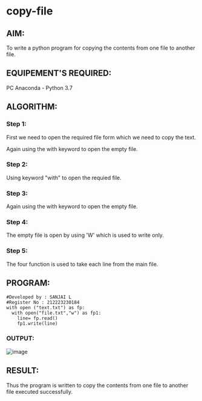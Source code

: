 # copy-file
## AIM:
To write a python program for copying the contents from one file to another file.
## EQUIPEMENT'S REQUIRED: 
PC
Anaconda - Python 3.7
## ALGORITHM: 
### Step 1:
First we need to open the required file form which we need to copy the text.

Again using the with keyword to open the empty file.

### Step 2:
Using keyword "with" to open the requied file.

### Step 3:
Again using the with keyword to open the empty file.

### Step 4:
The empty file is open by using 'W' which is used to write only.

### Step 5:
The four function is used to take each line from the main file.

## PROGRAM:
```
#Developed by : SANJAI L
#Register No : 212223230184
with open ("text.txt") as fp:
  with open("file.txt","w") as fp1:
    line= fp.read()
    fp1.write(line)
```
### OUTPUT:
![image](https://github.com/SanjaiOfficial/Copy-File/assets/151763180/35bcf9c3-23aa-437c-90ca-ec86cd9d158f)

## RESULT:
Thus the program is written to copy the contents from one file to another file executed successfully.

